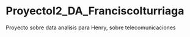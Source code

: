 # ProyectoI2_DA_FranciscoIturriaga
Proyecto sobre data analisis para Henry, sobre telecomunicaciones
